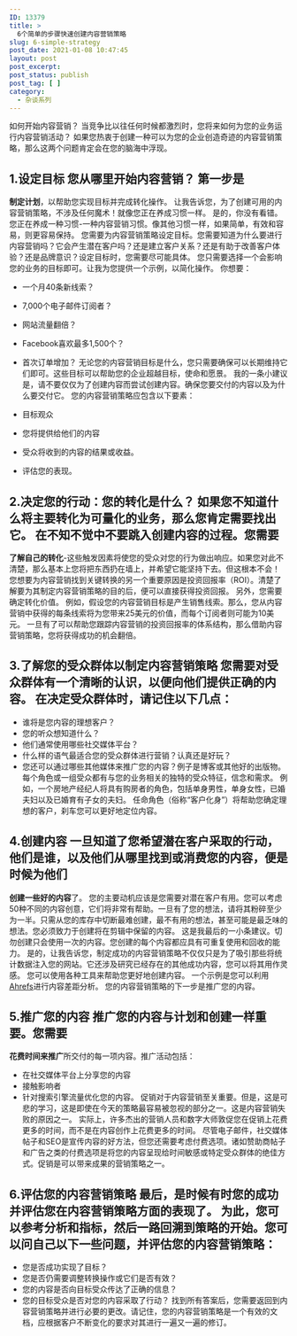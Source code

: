 ```yaml
---
ID: 13379
title: >
  6个简单的步骤快速创建内容营销策略
slug: 6-simple-strategy
post_date: 2021-01-08 10:47:45
layout: post
post_excerpt:
post_status: publish
post_tag: [ ]
category:
  - 杂谈系列
---
```

如何开始内容营销？ 当竞争比以往任何时候都激烈时，您将来如何为您的业务运行内容营销活动？ 如果您热衷于创建一种可以为您的企业创造奇迹的内容营销策略，那么这两个问题肯定会在您的脑海中浮现。 
## 1\.设定目标 您从哪里开始内容营销？ 第一步是

**制定计划**，以帮助您实现目标并完成转化操作。 让我告诉您，为了创建可用的内容营销策略，不涉及任何魔术！就像您正在养成习惯一样。 是的，你没有看错。您正在养成一种习惯-一种内容营销习惯。像其他习惯一样，如果简单，有效和容易，则更容易保持。 您需要为内容营销策略设定目标。您需要知道为什么要进行内容营销吗？它会产生潜在客户吗？还是建立客户关系？还是有助于改善客户体验？还是品牌意识？设定目标时，您需要尽可能具体。 您只需要选择一个会影响您的业务的目标即可。让我为您提供一个示例，以简化操作。 你想要： 
*   一个月40条新线索？
*   7,000个电子邮件订阅者？
*   网站流量翻倍？
*   Facebook喜欢最多1,500个？
*   首次订单增加？ 无论您的内容营销目标是什么，您只需要确保可以长期维持它们即可。这些目标可以帮助您的企业超越目标，使命和愿景。 我的一条小建议是，请不要仅仅为了创建内容而尝试创建内容。确保您要交付的内容以及为什么要交付它。 您的内容营销策略应包含以下要素： 

*   目标观众
*   您将提供给他们的内容
*   受众将收到的内容的结果或收益。
*   评估您的表现。

## 2\.决定您的行动：您的转化是什么？ 如果您不知道什么将主要转化为可量化的业务，那么您肯定需要找出它。 在不知不觉中不要跳入创建内容的过程。您需要

**了解自己的转化**-这些触发因素将使您的受众对您的行为做出响应。如果您对此不清楚，那么基本上您将把东西扔在墙上，并希望它能坚持下去。但这根本不会！ 您想要为内容营销找到关键转换的另一个重要原因是投资回报率（ROI）。清楚了解要为其制定内容营销策略的目的后，便可以直接获得投资回报。 另外，您需要确定转化价值。 例如，假设您的内容营销目标是产生销售线索。那么，您从内容营销中获得的每条线索将为您带来25美元的价值，而每个订阅者则可能为10美元。 一旦有了可以帮助您跟踪内容营销的投资回报率的体系结构，那么借助内容营销策略，您将获得成功的机会翻倍。 
## 3\.了解您的受众群体以制定内容营销策略 您需要对受众群体有一个清晰的认识，以便向他们提供正确的内容。 在决定受众群体时，请记住以下几点： 

*   谁将是您内容的理想客户？
*   您的听众想知道什么？
*   他们通常使用哪些社交媒体平台？
*   什么样的语气最适合您的受众群体进行营销？认真还是好玩？
*   您还可以通过哪些其他媒体来推广您的内容？例子是博客或其他好的出版物。 每个角色或一组受众都有与您的业务相关的独特的受众特征，信念和需求。 例如，一个房地产经纪人将具有购房者的角色，包括单身男性，单身女性，已婚夫妇以及已婚育有子女的夫妇。 任命角色（俗称“客户化身”）将帮助您确定理想的客户，刹车您可以更好地定位内容。 

## 4\.创建内容 一旦知道了您希望潜在客户采取的行动，他们是谁，以及他们从哪里找到或消费您的内容，便是时候为他们

**创建一些好的内容**了。 您的主要动机应该是您需要对潜在客户有用。您可以考虑50种不同的内容创意，它们将非常有帮助。一旦有了您的想法，请将其粉碎至少为一半。只需从您的库存中切断最难创建，最不有用的想法，甚至可能是最乏味的想法。您必须致力于创建将在剪辑中保留的内容。 这是我最后的一小条建议。切勿创建只会使用一次的内容。您创建的每个内容都应具有可重复使用和回收的能力。 是的，让我告诉您，制定成功的内容营销策略不仅仅只是为了吸引那些将统计数据注入您的网站。它还涉及研究已经存在的其他成功内容，您可以将其用作灵感。 您可以使用各种工具来帮助您更好地创建内容。 一个示例是您可以利用<a href="https://ahrefs.com/" target="_blank" rel="noopener">Ahrefs</a>进行内容差距分析。 您的内容营销策略的下一步是推广您的内容。 
## 5\.推广您的内容 推广您的内容与计划和创建一样重要。您需要

**花费时间来推广**所交付的每一项内容。推广活动包括： 
*   在社交媒体平台上分享您的内容
*   接触影响者
*   针对搜索引擎流量优化您的内容。 促销对于内容营销至关重要。但是，这是可悲的学习，这是即使在今天的策略最容易被忽视的部分之一。这是内容营销失败的原因之一。 实际上，许多杰出的营销人员和数字大师敦促您在促销上花费更多的时间，而不是在内容创作上花费更多的时间。 尽管电子邮件，社交媒体帖子和SEO是宣传内容的好方法，但您还需要考虑付费选项。诸如赞助商帖子和广告之类的付费选项是将您的内容呈现给时间敏感或特定受众群体的绝佳方式。促销是可以带来成果的营销策略之一。 

## 6\.评估您的内容营销策略 最后，是时候有时您的成功并评估您在内容营销策略方面的表现了。 为此，您可以参考分析和指标，然后一路回溯到策略的开始。您可以问自己以下一些问题，并评估您的内容营销策略： 

*   您是否成功实现了目标？
*   您是否仍需要调整转换操作或它们是否有效？
*   您的内容是否向目标受众传达了正确的信息？
*   您的目标受众是否对您的内容采取了行动？ 找到所有答案后，您需要返回到内容营销策略并进行必要的更改。请记住，您的内容营销策略是一个有效的文档，应根据客户不断变化的要求对其进行一遍又一遍的修订。